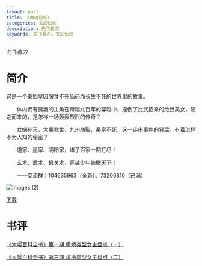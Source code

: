 ```yaml
---
layout: post
title: 《魔魂启临》
categories: 玄幻仙侠
description: 先飞看刀
keywords: 先飞看刀，玄幻仙侠
---
```

*先飞看刀*

# 简介

这是一个秦始皇因服食不死仙药而长生不死的世界里的故事。

　　体内拥有魔魂的主角在跨越九百年的穿越中，撞倒了比武招亲的绝世美女，随之而来的，是怎样一场轰轰烈烈的传奇？

　　女娲补天，大禹救世，九州崩裂，秦皇不死，这一连串事件的背后，有着怎样不为人知的秘密？

　　道家、墨家、阴阳家，诸子百家一网打尽！

　　玄术、武术、机关术，穿越少年俯瞰天下！

　　——交流群：104635963（全新）、73206810（已满）

![images (2)](http://tva4.sinaimg.cn/large/008dGP0Fgy1gtw9zcxi9ij305006o0sn.jpg)

[下载](https://link.jscdn.cn/1drv/aHR0cHM6Ly8xZHJ2Lm1zL3QvcyFBaGU2R2dNWmVFb2poREhIcE5COVI0cjZoZE5DP2U9TDFxSlZk.txt)
# 书评
[《大嘤百科全书》第一期 傲娇类型女主盘点（一）](https://yybooks0.github.io//wiki/2021-8-30-%E3%80%8A%E5%A4%A7%E5%98%A4%E7%99%BE%E7%A7%91%E5%85%A8%E4%B9%A6%E3%80%8B%E7%AC%AC%E4%B8%80%E6%9C%9F%20%E5%82%B2%E5%A8%87%E7%B1%BB%E5%9E%8B%E5%A5%B3%E4%B8%BB%E7%9B%98%E7%82%B9%EF%BC%88%E4%B8%80%EF%BC%89/)

[《大嘤百科全书》第三期 清冷类型女主盘点（二）](https://yybooks0.github.io//wiki/2021-9-2-%E3%80%8A%E5%A4%A7%E5%98%A4%E7%99%BE%E7%A7%91%E5%85%A8%E4%B9%A6%E3%80%8B%E7%AC%AC%E4%B8%89%E6%9C%9F%20%E6%B8%85%E5%86%B7%E7%B1%BB%E5%9E%8B%E5%A5%B3%E4%B8%BB%E7%9B%98%E7%82%B9%EF%BC%88%E4%BA%8C%EF%BC%89/)

